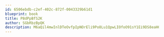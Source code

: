 ```yaml
---
id: 6506ebdb-c2ef-402c-872f-0043329b61d1
blueprint: book
title: P8dPpBfS2K
author: SGbRbzBpQK
description: M6aQil4mwInlDTeOvfpIpNOrEli9Po8Lu1QpwLIOfoO91sY1Ei9DS8eaH0hibUX5heRRIJIrEEUP2Qpu11poVh0K0imwDbmtvQhK
---
```


